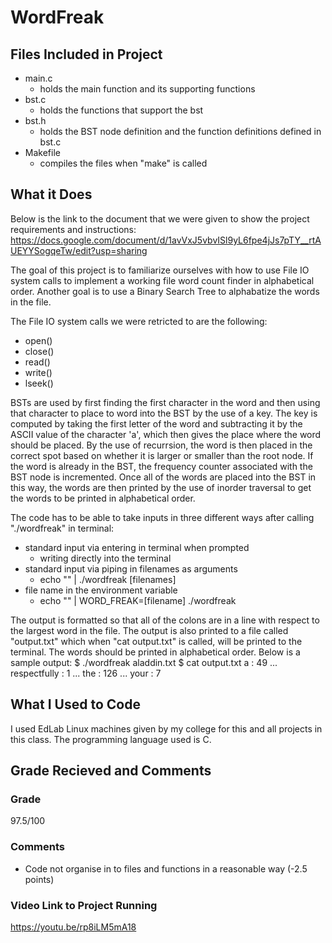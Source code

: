 # WordFreak

<!-- FILES INCLUDED -->
## Files Included in Project
  - main.c
      - holds the main function and its supporting functions
  - bst.c
      - holds the functions that support the bst
  - bst.h
      - holds the BST node definition and the function definitions defined in bst.c
  - Makefile
      - compiles the files when "make" is called

<!-- WHAT IT DOES -->
## What it Does

Below is the link to the document that we were given to show the project requirements and instructions:
https://docs.google.com/document/d/1avVxJ5vbvISl9yL6fpe4jJs7pTY__rtAUEYYSogqeTw/edit?usp=sharing

The goal of this project is to familiarize ourselves with how to use File IO system calls to implement a working file word count finder in alphabetical order. Another goal is to use a Binary Search Tree to alphabatize the words in the file.

The File IO system calls we were retricted to are the following:
  - open()
  - close()
  - read()
  - write()
  - lseek()

BSTs are used by first finding the first character in the word and then using that character to place to word into the BST by the use of a key. The key is computed by taking the first letter of the word and subtracting it by the ASCII value of the character 'a', which then gives the place where the word should be placed. By the use of recurrsion, the word is then placed in the correct spot based on whether it is larger or smaller than the root node. If the word is already in the BST, the frequency counter associated with the BST node is incremented. Once all of the words are placed into the BST in this way, the words are then printed by the use of inorder traversal to get the words to be printed in alphabetical order.

The code has to be able to take inputs in three different ways after calling "./wordfreak" in terminal:
  - standard input via entering in terminal when prompted
      - writing directly into the terminal
  - standard input via piping in filenames as arguments
      - echo "" | ./wordfreak [filenames]
  - file name in the environment variable
      - echo "" | WORD_FREAK=[filename] ./wordfreak

The output is formatted so that all of the colons are in a line with respect to the largest word in the file. The output is also printed to a file called "output.txt" which when "cat output.txt" is called, will be printed to the terminal. The words should be printed in alphabetical order. Below is a sample output:
  $ ./wordfreak aladdin.txt
  $ cat output.txt
  a            :  49
  ...
  respectfully :   1
  ...
  the          : 126
  ...
  your         :   7

<!-- WHAT I USED TO CODE -->
## What I Used to Code

I used EdLab Linux machines given by my college for this and all projects in this class. The programming language used is C.

<!-- GRADE RECIEVED AND COMMENTS -->
## Grade Recieved and Comments

### Grade
97.5/100

### Comments
  - Code not organise in to files and functions in a reasonable way (-2.5 points)

### Video Link to Project Running
https://youtu.be/rp8iLM5mA18

